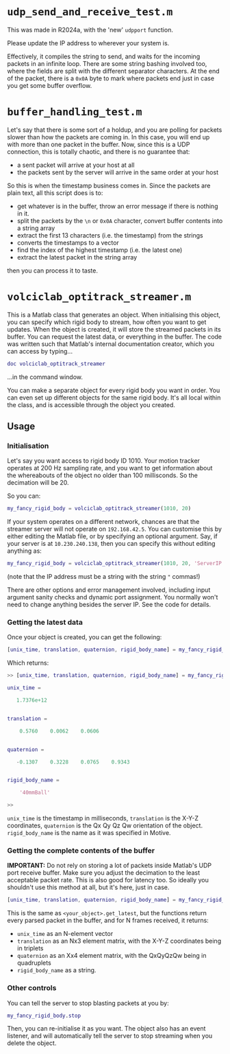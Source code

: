 # `udp_send_and_receive_test.m`

This was made in R2024a, with the 'new' `udpport` function.

Please update the IP address to wherever your system is.

Effectively, it compiles the string to send, and waits for the incoming packets in an infinite loop. There are some string bashing involved too, where the fields are split with the different separator characters. At the end of the packet, there is a `0x0A` byte to mark where packets end just in case you get some buffer overflow.

# `buffer_handling_test.m`

Let's say that there is some sort of a holdup, and you are polling for packets slower than how the packets are coming in. In this case, you will end up with more than one packet in the buffer. Now, since this is a UDP connection, this is totally chaotic, and there is no guarantee that:

* a sent packet will arrive at your host at all
* the packets sent by the server will arrive in the same order at your host

So this is when the timestamp business comes in. Since the packets are plain text, all this script does is to:

* get whatever is in the buffer, throw an error message if there is nothing in it.
* split the packets by the `\n` or `0x0A` character, convert buffer contents into a string array
* extract the first 13 characters (i.e. the timestamp) from the strings
* converts the timestamps to a vector
* find the index of the highest timestamp (i.e. the latest one)
* extract the latest packet in the string array

then you can process it to taste.

# `volciclab_optitrack_streamer.m`

This is a Matlab class that generates an object. When initialising this object, you can specify which rigid body to stream, how often you want to get updates. When the object is created, it will store the streamed packets in its buffer. You can request the latest data, or everything in the buffer. The code was written such that Matlab's internal documentation creator, which you can access by typing...

```Matlab
doc volciclab_optitrack_streamer
```
...in the command window.

You can make a separate object for every rigid body you want in order. You can even set up different objects for the same rigid body. It's all local within the class, and is accessible through the object you created.

## Usage

### Initialisation

Let's say you want access to rigid body ID 1010. Your motion tracker operates at 200 Hz sampling rate, and you want to get information about the whereabouts of the object no older than 100 millisconds. So the decimation will be 20.

So you can:

```Matlab
my_fancy_rigid_body = volciclab_optitrack_streamer(1010, 20)
```

If your system operates on a different network, chances are that the streamer server will not operate on `192.168.42.5`. You can customise this by either editing the Matlab file, or by specifying an optional argument. Say, if your server is at `10.230.240.138`, then you can specify this without editing anything as:

```Matlab
my_fancy_rigid_body = volciclab_optitrack_streamer(1010, 20, 'ServerIP', "10.230.240.138")
```

(note that the IP address must be a string with the string `"` commas!)

There are other options and error management involved, including input argument sanity checks and dynamic port assignment. You normally won't need to change anything besides the server IP. See the code for details.

### Getting the latest data

Once your object is created, you can get the following:

```Matlab
[unix_time, translation, quaternion, rigid_body_name] = my_fancy_rigid_body.get_latest
```

Which returns:

```Matlab
>> [unix_time, translation, quaternion, rigid_body_name] = my_fancy_rigid_body.get_latest

unix_time =

   1.7376e+12


translation =

    0.5760    0.0062    0.0606


quaternion =

   -0.1307    0.3228    0.0765    0.9343


rigid_body_name =

    '40mmBall'

>>
```

`unix_time` is the timestamp in milliseconds, `translation` is the X-Y-Z coordinates, `quaternion` is the Qx Qy Qz Qw orientation of the object. `rigid_body_name` is the name as it was specified in Motive.

### Getting the complete contents of the buffer

**IMPORTANT:** Do not rely on storing a lot of packets inside Matlab's UDP port receive buffer. Make sure you adjust the decimation to the least acceptable packet rate. This is also good for latency too. So ideally you shouldn't use this method at all, but it's here, just in case.

```Matlab
[unix_time, translation, quaternion, rigid_body_name] = my_fancy_rigid_body.get_everything
```

This is the same as `<your_object>.get_latest`, but the functions return every parsed packet in the buffer, and for N frames received, it returns:

 * `unix_time` as an N-element vector
 * `translation` as an Nx3 element matrix, with the X-Y-Z coordinates being in triplets
 * `quaternion` as an Xx4 element matrix, with the QxQyQzQw being in quadruplets
 * `rigid_body_name` as a string.

 ### Other controls

 You can tell the server to stop blasting packets at you by:

 ```Matlab
 my_fancy_rigid_body.stop
 ```

 Then, you can re-initialise it as you want. The object also has an event listener, and will automatically tell the server to stop streaming when you delete the object.